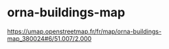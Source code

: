 # orna-buildings-map

https://umap.openstreetmap.fr/fr/map/orna-buildings-map_380024#6/51.007/2.000
